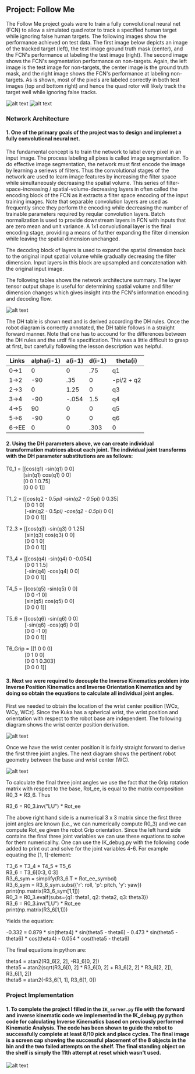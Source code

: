 [//]: # (Image References)

[image1]: ./image1.png
[image3]: ./image3.png
[image4]: ./image4.png
[image5]: ./image5.png
[image6]: ./image6.png
[image7]: ./image7.png
[image8]: ./image8.png

## Project: Follow Me
The Follow Me project goals were to train a fully convolutional neural net (FCN) to allow a simulated quad rotor to track a specified human target while ignoring false human targets. The following images show the performance achieved on test data. The first image below depicts an image of the tracked target (left), the test image ground truth mask (center), and the FCN's performance at labeling the test image (right). The second image shows the FCN's segmentation performance on non-targets. Again, the left image is the test image for non-targets, the center image is the ground truth mask, and the right image shows the FCN's performance at labeling non-targets. As is shown, most of the pixels are labeled correctly in both test images (top and bottom right) and hence the quad rotor will likely track the target well while ignoring false tracks.

![alt text][image6]
![alt text][image7]

### Network Architecture
#### 1. One of the primary goals of the project was to design and implemet a fully convolutional neural net. 

The fundamental concept is to train the network to label every pixel in an input image. The process labeling all pixes is called image segmentation. To do effective image segmentation, the network must first encode the image by learning a seriews of filters. Thus the convolutional stages of the network are used to learn image features by increasing the filter space while simultaneously decreasing the spatial volume. This series of filter-space-increasing / spatial-volume-decreasing layers in often called the encoding block of the FCN as it extracts a filter space encoding of the input training images. Note that separable convolution layers are used as frequently since they perform the encoding while decreasing the number of trainable parameters required by reqular convolution layers. Batch normalization is used to provide downstream layers in FCN with inputs that are zero mean and unit variance. A 1x1 convolutional layer is the final encoding stage, providing a means of further expanding the filter dimension while leaving the spatial dimension unchanged. 

The decoding block of layers is used to expand the spatial dimension back to the original input spatial volume while gradually decreasing the filter dimension. Input layers in this block are upsampled and concatenation with the original input image.

The following tables shows the network architecture summary. The layer tensor output shape is useful for determining spatial volume and filter dimension changes which gives insight into the FCN's information encoding and decoding flow. 


![alt text][image8]

The DH table is shown next and is derived according the DH rules. Once the robot diagram is correctly annotated, the DH table follows in a straight forward manner. Note that one has to accound for the differences between the DH rules and the urdf file specification. This was a little difficult to grasp at first, but carefully following the lesson description was helpful.

Links | alpha(i-1) | a(i-1) | d(i-1) | theta(i)
--- | --- | --- | --- | ---
0->1 | 0 | 0 | .75 | q1
1->2 | -90 | .35 | 0 | -pi/2 + q2
2->3 | 0 | 1.25 | 0 | q3
3->4 |  -90 | -.054 | 1.5 | q4
4->5 | 90 | 0 | 0 | q5
5->6 | -90 | 0 | 0 | q6
6->EE | 0 | 0 | .303 | 0

#### 2. Using the DH parameters above, we can create individual transformation matrices about each joint. The individual joint transforms with the DH parameter substitutions are as follows:

T0_1 = [[cos(q1) -sin(q1) 0 0] <br>
&nbsp;&nbsp;&nbsp;&nbsp;&nbsp;&nbsp;&nbsp;&nbsp;&nbsp;&nbsp;&nbsp;&nbsp;[sin(q1) cos(q1) 0 0] <br>
&nbsp;&nbsp;&nbsp;&nbsp;&nbsp;&nbsp;&nbsp;&nbsp;&nbsp;&nbsp;&nbsp;&nbsp;[0 0 1 0.75] <br>
&nbsp;&nbsp;&nbsp;&nbsp;&nbsp;&nbsp;&nbsp;&nbsp;&nbsp;&nbsp;&nbsp;&nbsp;[0 0 0 1]]
 
T1_2 = [[cos(q2 - 0.5*pi) -sin(q2 - 0.5*pi) 0 0.35] <br>
&nbsp;&nbsp;&nbsp;&nbsp;&nbsp;&nbsp;&nbsp;&nbsp;&nbsp;&nbsp;&nbsp;&nbsp;       [0 0 1 0] <br>
&nbsp;&nbsp;&nbsp;&nbsp;&nbsp;&nbsp;&nbsp;&nbsp;&nbsp;&nbsp;&nbsp;&nbsp;       [-sin(q2 - 0.5*pi) -cos(q2 - 0.5*pi) 0 0] <br>
&nbsp;&nbsp;&nbsp;&nbsp;&nbsp;&nbsp;&nbsp;&nbsp;&nbsp;&nbsp;&nbsp;&nbsp;       [0 0 0 1]]

T2_3 = [[cos(q3) -sin(q3) 0 1.25] <br>
&nbsp;&nbsp;&nbsp;&nbsp;&nbsp;&nbsp;&nbsp;&nbsp;&nbsp;&nbsp;&nbsp;&nbsp;       [sin(q3) cos(q3) 0 0] <br>
&nbsp;&nbsp;&nbsp;&nbsp;&nbsp;&nbsp;&nbsp;&nbsp;&nbsp;&nbsp;&nbsp;&nbsp;       [0 0 1 0] <br>
&nbsp;&nbsp;&nbsp;&nbsp;&nbsp;&nbsp;&nbsp;&nbsp;&nbsp;&nbsp;&nbsp;&nbsp;       [0 0 0 1]]
 
T3_4 = [[cos(q4) -sin(q4) 0 -0.054] <br>
&nbsp;&nbsp;&nbsp;&nbsp;&nbsp;&nbsp;&nbsp;&nbsp;&nbsp;&nbsp;&nbsp;&nbsp;       [0 0 1 1.5] <br>
&nbsp;&nbsp;&nbsp;&nbsp;&nbsp;&nbsp;&nbsp;&nbsp;&nbsp;&nbsp;&nbsp;&nbsp;       [-sin(q4) -cos(q4) 0 0] <br>
&nbsp;&nbsp;&nbsp;&nbsp;&nbsp;&nbsp;&nbsp;&nbsp;&nbsp;&nbsp;&nbsp;&nbsp;       [0 0 0 1]]
 
T4_5 = [[cos(q5) -sin(q5) 0 0] <br>
 &nbsp;&nbsp;&nbsp;&nbsp;&nbsp;&nbsp;&nbsp;&nbsp;&nbsp;&nbsp;&nbsp;&nbsp;      [0 0 -1 0] <br>
 &nbsp;&nbsp;&nbsp;&nbsp;&nbsp;&nbsp;&nbsp;&nbsp;&nbsp;&nbsp;&nbsp;&nbsp;      [sin(q5) cos(q5) 0 0] <br>
 &nbsp;&nbsp;&nbsp;&nbsp;&nbsp;&nbsp;&nbsp;&nbsp;&nbsp;&nbsp;&nbsp;&nbsp;      [0 0 0 1]]
 
T5_6 = [[cos(q6) -sin(q6) 0 0] <br>
 &nbsp;&nbsp;&nbsp;&nbsp;&nbsp;&nbsp;&nbsp;&nbsp;&nbsp;&nbsp;&nbsp;&nbsp;      [-sin(q6) -cos(q6) 0 0] <br>
 &nbsp;&nbsp;&nbsp;&nbsp;&nbsp;&nbsp;&nbsp;&nbsp;&nbsp;&nbsp;&nbsp;&nbsp;      [0 0 -1 0] <br>
 &nbsp;&nbsp;&nbsp;&nbsp;&nbsp;&nbsp;&nbsp;&nbsp;&nbsp;&nbsp;&nbsp;&nbsp;      [0 0 0 1]]
 
T6_Grip = [[1 0 0 0] <br>
&nbsp;&nbsp;&nbsp;&nbsp;&nbsp;&nbsp;&nbsp;&nbsp;&nbsp;&nbsp;&nbsp;&nbsp;          [0 1 0 0] <br>
&nbsp;&nbsp;&nbsp;&nbsp;&nbsp;&nbsp;&nbsp;&nbsp;&nbsp;&nbsp;&nbsp;&nbsp;          [0 0 1 0.303] <br>
&nbsp;&nbsp;&nbsp;&nbsp;&nbsp;&nbsp;&nbsp;&nbsp;&nbsp;&nbsp;&nbsp;&nbsp;          [0 0 0 1]]
 
#### 3. Next we were required to decouple the Inverse Kinematics problem into Inverse Position Kinematics and Inverse Orientation Kinematics and by doing so obtain the equations to calculate all individual joint angles.

First we needed to obtain the location of the wrist center position [WCx, WCy, WCz]. Since the Kuka has a spherical wrist, the wrist position and orientation with respect to the robot base are independent. The following diagram shows the wrist center position derivation.  

![alt text][image4]

Once we have the wrist center position it is fairly straight forward to derive the first three joint angles. The next diagram shows the pertinent robot geometry between the base and wrist center (WC). 

![alt text][image3]

To calculate the final three joint angles we use the fact that the Grip rotation matrix with respect to the base, Rot_ee, is equal to the matrix composition R0_3 * R3_6. Thus

R3_6 = R0_3.inv("LU") * Rot_ee

The above right hand side is a numerical 3 x 3 matrix since the first three joint angles are known (i.e., we can numerically compute R0_3) and we can compute Rot_ee given the robot Grip orientation. Since the left hand side contains the final three joint variables we can use these equations to solve for them numericallhy. One can use the IK_debug.py with the following code added to print out and solve for the joint variables 4-6. For example equating the [1, 1]-element: 

T3_6 = T3_4 * T4_5 * T5_6<br>
R3_6 = T3_6[0:3, 0:3]<br>
R3_6_sym = simplify(R3_6.T * Rot_ee_symbol)<br>
R3_6_sym = R3_6_sym.subs({'r': roll, 'p': pitch, 'y': yaw})<br>
print(np.matrix(R3_6_sym[1,1]))<br>
R0_3 = R0_3.evalf(subs={q1: theta1, q2: theta2, q3: theta3})<br>
R3_6 = R0_3.inv("LU") * Rot_ee<br>
print(np.matrix(R3_6[1,1]))<br>

Yields the equation:

-0.332 = 0.879 * sin(theta4) * sin(theta5 - theta6) - 0.473 * sin(theta5 - theta6) * cos(theta4) - 0.054 * cos(theta5 - theta6)

The final equations in python are:

theta4 = atan2(R3_6[2, 2], -R3_6[0, 2])<br>
theta5 = atan2(sqrt(R3_6[0, 2] * R3_6[0, 2] + R3_6[2, 2] * R3_6[2, 2]), R3_6[1, 2])<br>
theta6 = atan2(-R3_6[1, 1], R3_6[1, 0])<br>

### Project Implementation

#### 1. To complete the project I filled in the `IK_server.py` file with the forward and inverse kinematic code we implemented in the IK_debug.py python code for calculating Inverse Kinematics based on previously performed Kinematic Analysis. The code has been shown to guide the robot to successfully complete at least 8/10 pick and place cycles. The final image is a screen cap showing the successful placement of the 8 objects in the bin and the two failed attempts on the shelf. The final standing object on the shelf is simply the 11th attempt at reset which wasn't used.   



![alt text][image5]
